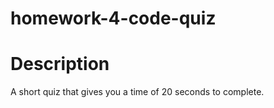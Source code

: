 # homework-4-code-quiz
# Description
A short quiz that gives you a time of 20 seconds to complete. 
